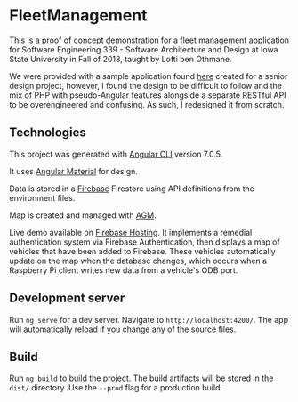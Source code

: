 # FleetManagement

This is a proof of concept demonstration for a fleet management application for Software Engineering 339 - Software Architecture and Design  at Iowa State University in Fall of 2018, taught by Lofti ben Othmane. 

We were provided with a sample application found [here](http://sdmay18-18.sd.ece.iastate.edu/) created for a senior design project, however, I found the design to be difficult to follow and the mix of PHP with pseudo-Angular features alongside a separate RESTful API to be overengineered and confusing. As such, I redesigned it from scratch. 

## Technologies

This project was generated with [Angular CLI](https://github.com/angular/angular-cli) version 7.0.5.

It uses [Angular Material](https://material.angular.io/) for design.

Data is stored in a [Firebase](https://firebase.google.com/) Firestore using API definitions from the environment files.

Map is created and managed with [AGM](https://angular-maps.com/).

Live demo available on [Firebase Hosting](https://se339-fleet-management.firebaseapp.com/). It implements a remedial authentication system via Firebase Authentication, then displays a map of vehicles that have been added to Firebase. These vehicles automatically update on the map when the database changes, which occurs when a Raspberry Pi client writes new data from a vehicle's ODB port.

## Development server

Run `ng serve` for a dev server. Navigate to `http://localhost:4200/`. The app will automatically reload if you change any of the source files.

## Build

Run `ng build` to build the project. The build artifacts will be stored in the `dist/` directory. Use the `--prod` flag for a production build.
